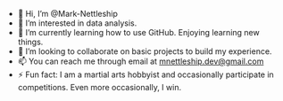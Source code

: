 - 👋 Hi, I’m @Mark-Nettleship
- 👀 I’m interested in data analysis.
- 🌱 I’m currently learning how to use GitHub. Enjoying learning new things.
- 💞️ I’m looking to collaborate on basic projects to build my experience.
- 📫 You can reach me through email at mnettleship.dev@gmail.com
- ⚡ Fun fact: I am a martial arts hobbyist and occasionally participate in competitions. Even more occasionally, I win.

<!---
Mark-Nettleship/Mark-Nettleship is a ✨ special ✨ repository because its `README.md` (this file) appears on your GitHub profile.
You can click the Preview link to take a look at your changes.
--->

